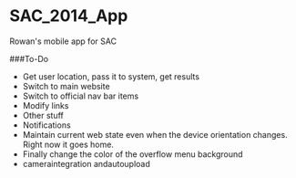 SAC_2014_App
============

Rowan's mobile app for SAC

###To-Do
- Get user location, pass it to system, get results
- Switch to main website
- Switch to official nav bar items
- Modify links
- Other stuff
- Notifications
- Maintain current web state even when the device orientation changes. Right now it goes home.
- Finally change the color of the overflow menu background
- cameraintegration andautoupload
